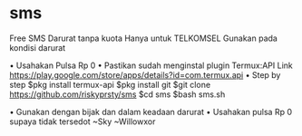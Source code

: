 # sms
Free SMS Darurat tanpa kuota
Hanya untuk TELKOMSEL
Gunakan pada kondisi darurat

• Usahakan Pulsa Rp 0
• Pastikan sudah menginstal plugin Termux:API
Link https://play.google.com/store/apps/details?id=com.termux.api
• Step by step
$pkg install termux-api
$pkg install git
$git clone https://github.com/riskyprsty/sms
$cd sms
$bash sms.sh

• Gunakan dengan bijak dan dalam keadaan darurat
• Usahakan pulsa Rp 0 supaya tidak tersedot
~Sky
~Willowxor

